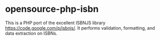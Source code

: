 opensource-php-isbn
===================

This is a PHP port of the excellent ISBNJS library https://code.google.com/p/isbnjs/. It performs validation, formatting, and data extraction on ISBNs.
